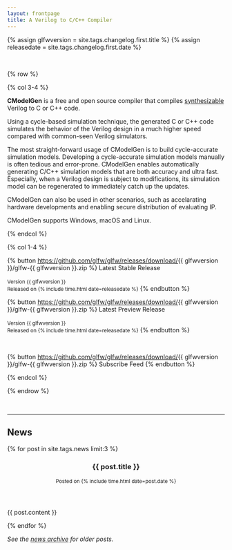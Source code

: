 ```yaml
---
layout: frontpage
title: A Verilog to C/C++ Compiler
---
```


{% assign glfwversion = site.tags.changelog.first.title %}
{% assign releasedate = site.tags.changelog.first.date %}

<br>

{% row %}

{% col 3-4 %}

**CModelGen** is a free and open source compiler that compiles
[synthesizable](synthesizable.html) Verilog to C or C++ code.

Using a cycle-based simulation technique, the
generated C or C++ code simulates the behavior of the Verilog design in a
much higher speed compared with common-seen Verilog simulators.

The most straight-forward usage of CModelGen is to build cycle-accurate
simulation models. Developing a cycle-accurate simulation models
manually is often tedious and error-prone.
CModelGen enables automatically generating C/C++ simulation models
that are both accuracy and ultra fast.
Especially, when a Verilog design is subject to modifications,
its simulation model can be regenerated to immediately catch up the updates.

CModelGen can also be used in other scenarios, such as accelarating hardware
developments and enabling secure distribution of evaluating IP.

CModelGen supports Windows, macOS and Linux.

{% endcol %}

{% col 1-4 %}

{% button https://github.com/glfw/glfw/releases/download/{{ glfwversion }}/glfw-{{ glfwversion }}.zip %}
Latest Stable Release
<br>
<br>
<small>Version {{ glfwversion }}</small>
<br>
<small>Released on {% include time.html date=releasedate %}</small>
{% endbutton %}

{% button https://github.com/glfw/glfw/releases/download/{{ glfwversion }}/glfw-{{ glfwversion }}.zip %}
Latest Preview Release
<br>
<br>
<small>Version {{ glfwversion }}</small>
<br>
<small>Released on {% include time.html date=releasedate %}</small>
{% endbutton %}

<br>

{% button https://github.com/glfw/glfw/releases/download/{{ glfwversion }}/glfw-{{ glfwversion }}.zip %}
Subscribe Feed
{% endbutton %}

{% endcol %}

{% endrow %}

<br/>

---------------------------------

## News

{% for post in site.tags.news limit:3 %}
<article>
<header>

<h3>{{ post.title }}</h3>
<small>
Posted on {% include time.html date=post.date %}
</small>

</header>

{{ post.content }}

</article>
{% endfor %}

*See the [news archive](news.html) for older posts.*
